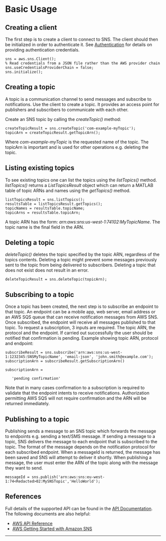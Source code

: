 # Basic Usage

## Creating a client
The first step is to create a client to connect to SNS. The client should then be initialized in order to authenticate it. See [Authentication](Authentication.m) for details on providing authentication credentials.

```
sns = aws.sns.Client();
% Read credentials from a JSON file rather than the AWS provider chain
sns.useCredentialsProviderChain = false;
sns.initialize();
```

## Creating a topic
A topic is a communication channel to send messages and subscribe to notifications. Use the client to create a topic. It provides an access point for publishers and subscribers to communicate with each other.

Create an SNS topic by calling the *createTopic()* method:
```
createTopicResult = sns.createTopic('com-example-myTopic');
topicArn = createTopicResult.getTopicArn();
```
Where *com-example-myTopic* is the requested name of the topic. The topicArn is important and is used for other operations e.g. deleting the topic.


## Listing existing topics
To see existing topics one can list the topics using the *listTopics()* method. *listTopics()* returns a *ListTopicsResult* object which can return a MATLAB table of topic ARNs and names using the *getTopics()* method.

```
listTopicsResult = sns.listTopics();
resultsTable = listTopicsResult.getTopics();
topicNames = resultsTable.topicName;
topicArns = resultsTable.topicArn;
```
A topic ARN has the form: *arn:aws:sns:us-west-1:74<Redacted>102:MyTopicName*. The topic name is the final field in the ARN.


## Deleting a topic
*deleteTopic()* deletes the topic specified by the topic ARN, regardless of the topics contents. Deleting a topic might prevent some messages previously sent to the topic
from being delivered to subscribers. Deleting a topic that does not exist does not result in an error.

```
deleteTopicResult = sns.deleteTopic(topicArn);
```

## Subscribing to a topic
Once a topic has been created, the next step is to subscribe an endpoint to that topic. An endpoint can be a mobile app, web server, email address or an AWS SQS queue that can receive notification messages from AWS SNS. Once subscribed, the endpoint will receive all messages published to that topic. To request a subscription, 3 inputs are required. The topic ARN, the protocol and the endpoint. If carried out successfully the user should be notified that confirmation is pending. Example showing topic ARN, protocol and endpoint:

```
subscribeResult = sns.subscribe('arn:aws:sns:us-west-1:1232345:SNSMyTopicName', 'email-json', 'john.smith@example.com');
subscriptionArn = subscribeResult.getSubscriptionArn()

subscriptionArn =

   'pending confirmation'
 ```
Note that in many cases confirmation to a subscription is required to validate that the endpoint intents to receive notifications. Authorization permitting AWS SQS will not require confirmation and the ARN will be returned immediately.

## Publishing to a topic
Publishing sends a message to an SNS topic which forwards the message to endpoints e.g. sending a text/SMS message. If sending a message to a topic, SNS delivers the message to each endpoint that is subscribed to the topic. The format of the message depends on the notification protocol for each subscribed endpoint. When a messageId is returned, the message has been saved and SNS will attempt to deliver it shortly. When publishing a message, the user must enter the ARN of the topic along with the message they want to send.

```
messageId = sns.publish('arn:aws:sns:eu-west-1:74<Redacted>02:MySNSTopic','HelloWorld');
```

## References
Full details of the supported API can be found in the [API Documentation](SNSApiDoc.md). The following documents are also helpful:
* [AWS API Reference](https://docs.aws.amazon.com/AWSJavaSDK/latest/javadoc/index.html?com/amazonaws/services/sns/AmazonSNSClient.html)
* [AWS Getting Started with Amazon SNS](https://docs.aws.amazon.com/sns/latest/dg/sns-getting-started.html)

---------------------

[//]: #  (Copyright 2018 The MathWorks, Inc.)
